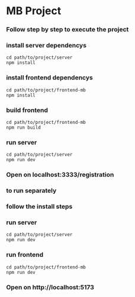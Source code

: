 # MB Project

### Follow step by step to execute the project

### install server dependencys
```
cd path/to/project/server
npm install
```

### install frontend dependencys
```
cd path/to/project/frontend-mb
npm install
```

### build frontend
```
cd path/to/project/frontend-mb
npm run build
```

### run server
```
cd path/to/project/server
npm run dev
```

### Open on localhost:3333/registration

### to run separately
### follow the install steps

### run server
```
cd path/to/project/server
npm run dev
```

### run frontend
```
cd path/to/project/frontend-mb
npm run dev
```

### Open on http://localhost:5173





